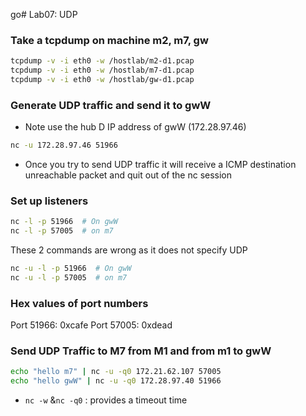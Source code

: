 go# Lab07: UDP

### Take a tcpdump on machine m2, m7, gw
``` bash
tcpdump -v -i eth0 -w /hostlab/m2-d1.pcap
tcpdump -v -i eth0 -w /hostlab/m7-d1.pcap
tcpdump -v -i eth0 -w /hostlab/gw-d1.pcap
```

### Generate UDP traffic and send it to gwW
- Note use the hub D IP address of gwW (172.28.97.46) 
``` sh
nc -u 172.28.97.46 51966
```
- Once you try to send UDP traffic it will receive a ICMP destination unreachable packet and quit out of the nc session

### Set up listeners
``` sh
nc -l -p 51966  # On gwW
nc -l -p 57005  # on m7
```
These 2 commands are wrong as it does not specify UDP

``` sh
nc -u -l -p 51966  # On gwW
nc -u -l -p 57005  # on m7
```

### Hex values of port numbers 
Port 51966: 0xcafe
Port 57005: 0xdead

### Send UDP Traffic to M7 from M1 and from m1 to gwW
``` sh
echo "hello m7" | nc -u -q0 172.21.62.107 57005
echo "hello gwW" | nc -u -q0 172.28.97.40 51966
```

- `nc -w` &`nc -q0` : provides a timeout time 










